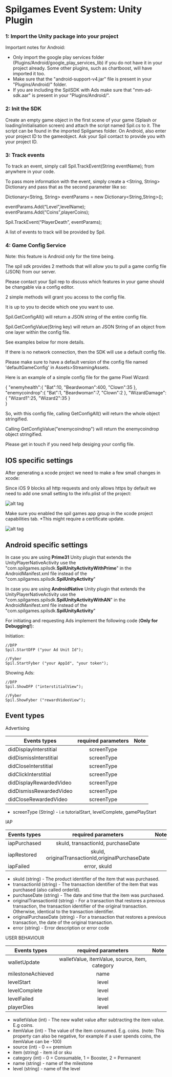 <h1>Spilgames Event System: Unity Plugin</h1>

<h3>1: Import the Unity package into your project</h3>

Important notes for Android: 
<ul>
  <li>Only import the google play services folder (Plugins/Android/google_play_services_lib) if you do not have it in your project already. Some other plugins, such as chartboost, will have imported it too. </li>
  <li>Make sure that the "android-support-v4.jar" file is present in your "Plugins/Android/" folder.</li>
  <li>If you are including the SpilSDK with Ads make sure that "mm-ad-sdk.aar" is present in your "Plugins/Android/".</li>
</ul>

<h3>2: Init the SDK</h3>

Create an empty game object in the first scene of your game (Splash or loading/initialisation screen) and attach the script named Spil.cs to it. The script can be found in the imported Spilgames folder. On Android, also enter your project ID to the gameobject. Ask your Spil contact to provide you with your project ID.

<h3>3: Track events</h3>

To track an event, simply call Spil.TrackEvent(String eventName); from anywhere in your code.

To pass more information with the event, simply create a <String, String> Dictionary and pass that as the second parameter like so:

Dictionary<String, String> eventParams = new Dictionary<String,String>();

eventParams.Add(“Level”,levelName);
eventParams.Add(“Coins”,playerCoins);

Spil.TrackEvent(“PlayerDeath”, eventParams);

A list of events to track will be provided by Spil.

<h3>4: Game Config Service</h3>

Note: this feature is Android only for the time being.

The spil sdk provides 2 methods that will allow you to pull a game config file (JSON) from our server.

Please contact your Spil rep to discuss which features in your game should be changable via a config editor.

2 simple methods will grant you access to the config file.

It is up to you to decide which one you want to use.

Spil.GetConfigAll() will return a JSON string of the entire config file.

Spil.GetConfigValue(String key) will return an JSON String of an object from one layer within the config file.

See examples below for more details.

If there is no network connection, then the SDK will use a default config file.

Please make sure to have a default version of the config file named 'defaultGameConfig' in Assets>StreamingAssets.

Here is an example of a simple config file for the game Pixel Wizard:

{
	"enemyhealth":{
		"Bat":10,
		"Beardwoman":400,
		"Clown":35
	},
	"enemycoindrop":{
		"Bat":1,
		"Beardwoman":7,
		"Clown":2
	},
	"WizardDamage":{
		"Wizard1":25,
		"Wizard2":35
	}	
}

So, with this config file, calling GetConfigAll() will return the whole object stringified.

Calling GetConfigValue("enemycoindrop") will return the enemycoindrop object stringified.

Please get in touch if you need help desiging your config file.


<h2>IOS specific settings</h2>


After generating a xcode project we need to make a few small changes in xcode:

Since iOS 9 blocks all http requests and only allows https by default we need to add one small setting to the info.plist of the project:

![alt tag](http://www.strongerthanfiction.com/img/integration.png)

Make sure you enabled the spil games app group in the xcode project capabilities tab. *This might require a certificate update. 

![alt tag](http://www.strongerthanfiction.com/img/integration2.png)

<h2>Android specific settings</h2>

In case you are using <b>Prime31</b> Unity plugin that extends the UnityPlayerNativeActivity use the "com.spilgames.spilsdk.<b>SpilUnityActivityWithPrime</b>" in the AndroidManifest.xml file instead of the "com.spilgames.spilsdk.<b>SpilUnityActivity</b>"

In case you are using <b>AndroidNative</b> Unity plugin that extends the UnityPlayerNativeActivity use the "com.spilgames.spilsdk.<b>SpilUnityActivityWithAN</b>" in the AndroidManifest.xml file instead of the "com.spilgames.spilsdk.<b>SpilUnityActivity</b>"

For initiating and requesting Ads implement the following code (<b>Only for Debugging!</b>):

Initiation:
	
	//DFP
	Spil.StartDFP ("your Ad Unit Id");
        
	//Fyber
	Spil.StartFyber ("your AppId", "your token");

Showing Ads:
        
	//DFP
	Spil.ShowDFP ("interstitialView");
	
	//Fyber
	Spil.ShowFyber ("rewardVideoView");

<h2>Event types</h2>

Advertising

| Events types                | required parameters                                                              | Note  |
| --------------------------  |:--------------------------------------------------------------------------------:| -----:|
| didDisplayInterstitial      | screenType                                                                       |       |
| didDismissInterstitial      | screenType               |                                                               |
| didCloseInterstitial        | screenType               |                                                               |
| didClickInterstitial        | screenType               |                                                               |
| didDisplayRewardedVideo     | screenType               |                                                               |
| didDismissRewardedVideo     | screenType               |                                                               |
| didCloseRewardedVideo       | screenType               |                                                               |


* screenType (String) - i.e tutorialStart, levelComplete, gamePlayStart



IAP

| Events types                | required parameters                                                              | Note |
| --------------------------  |:--------------------------------------------------------------------------------:| -----:|
| iapPurchased                | skuId, transactionId, purchaseDate                    |                                                               |
| iapRestored                 | skuId, originalTransactionId,originalPurchaseDate            |                                                               |
| iapFailed                   | error, skuId               
* skuId (string) - The product identifier of the item that was purchased.
* transactionId (string) - The transaction identifier of the item that was purchased (also called orderId).
* purchaseDate (string) - The date and time that the item was purchased.
* originalTransactionId (string) - For a transaction that restores a previous transaction, the transaction identifier of the original transaction. Otherwise, identical to the transaction identifier.
* originalPurchaseDate (string) - For a transaction that restores a previous transaction, the date of the original transaction.
* error (string) - Error description or error code



USER BEHAVIOUR

| Events types                | required parameters                                                              | Note |
| --------------------------  |:--------------------------------------------------------------------------------:| -----:|
| walletUpdate                | walletValue, itemValue, source, item, category                    |                               |
| milestoneAchieved           | name                                                                             |      |    
| levelStart                  | level                                                                             |    |      
| levelComplete                  | level                                                                             |    |  
| levelFailed                  | level                                                                             |    |    
| playerDies                  | level                                                                             |    |    

* walletValue (int) - The new wallet value after subtracting the item value. E.g coins.
* itemValue (int) - The value of the item consumed. E.g. coins. (note: This property can also be negative, for example if a user spends coins, the itemValue can be -100)
* source (int) - 0 == premium
* item (string) - item id or sku
* category (int) - 0 = Consumable, 1 = Booster, 2 = Permanent
* name (string) - name of the milestone
* level (string) - name of the level


